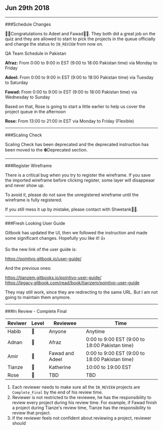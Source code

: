 ## Jun 29th 2018

---

###Schedule Changes

🎉🎉Congratulations to Adeel and Fawad🎈🎈. They both did a great job on the quiz and they are allowed to start to pick the projects in the queue officially and change the status to `IN_REVIEW` from now on. 

QA Team Schedule in Pakistan

**Afraz:** From 0:00 to 9:00 in EST (9:00 to 18:00 Pakistan time) via Monday to Friday

**Adeel:** From 0:00 to 9:00 in EST (9:00 to 18:00 Pakistan time) via Tuesday to Saturday

**Fawad:** From 0:00 to 9:00 in EST (9:00 to 18:00 Pakistan time) via Wednesday to Sunday

Based on that, Rose is going to start a little earlier to help us cover the project queue in the afternoon

**Rose:** From 13:00 to 21:00 in EST via Monday to Friday (Flexible)

---

###Scaling Check

Scaling Check has been deprecated and the deprecated instruction has been moved to the ⛔Deprecated section.

---

###Register Wireframe

There is a critical bug when you try to register the wireframe. If you save the imported wireframe before clicking register, some layer will disappeaar and never show up.

To avoid it, please do not save the unregistered wireframe until the wireframe is fully registered.

If you still mess it up by mistake, please contact with Shwetank👨‍💻.

---

###Fresh Looking User Guide

Gitbook has updated the UI, then we followed the instruction and made some significant changes. 
Hopefully you like it! 👍

So the new link of the user guide is:

https://pointivo.gitbook.io/user-guide/

And the previous ones:

https://tianzem.gitbooks.io/pointivo-user-guide/
https://legacy.gitbook.com/read/book/tianzem/pointivo-user-guide

They may still work, since they are redirecting to the same URL. But I am not going to maintain them anymore.

---

###In Review - Complete Final


| **Reviwer** | **Level** | **Reviewee** |**Time**
| - | --- | ---|---|
| Habib | 🥇 |Anyone|Anytime|
| Adnan | 🥈|Afraz|0:00 to 9:00 EST (9:00 to 18:00 Pakistan time)|
| Amir | 🥈|Fawad and Adeel| 0:00 to 9:00 EST (9:00 to 18:00 Pakistan time)|
| Tianze | 🥈|Katherine|10:00 to 19:00 EST|
| Rose | 🥉|TBD|TBD|

1. Each reviewer needs to make sure all the `IN_REVIEW` projects are `Complete_Final` by the end of his review time.
2. Reviewer is not restricted to the reviewee, he has the responsibility to review every project during his review time. For example, if Fawad finish a project during Tianze's review time, Tianze has the responsibility to review that project.
3. If the reviewer feels not confident about reviewing a project, reviewer should 


